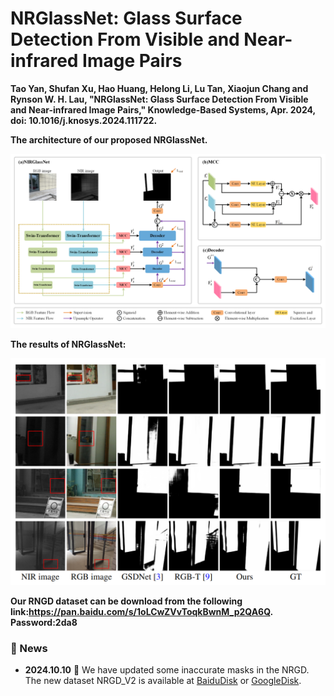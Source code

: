 # NRGlassNet: Glass Surface Detection From Visible and Near-infrared Image Pairs
**Tao Yan, Shufan Xu, Hao Huang, Helong Li, Lu Tan, Xiaojun Chang and Rynson W. H. Lau, "NRGlassNet: Glass Surface Detection From Visible and Near-infrared Image Pairs," Knowledge-Based Systems, Apr. 2024, doi: 10.1016/j.knosys.2024.111722.** <br />


**The architecture of our proposed NRGlassNet.**

<img width="1000" alt="image" src="./imgs/network.png">

**The results of NRGlassNet:**

<img width="1000" alt="image" src="./imgs/res.png">

**Our RNGD dataset can be download from the following
link:https://pan.baidu.com/s/1oLCwZVvToqkBwnM_p2QA6Q.** 
**Password:2da8**

### 📢 News
- **2024.10.10** 🚀 We have updated some inaccurate masks in the NRGD. The new dataset NRGD_V2 is available at [BaiduDisk](https://pan.baidu.com/s/1lbEqcSrBujTBzGXdhSr4HQ?pwd=1234) or [GoogleDisk](https://drive.google.com/file/d/1ODXbLr_gfjiFWWU6BLLUpnhZQjzYuuvZ/view?usp=sharing).
